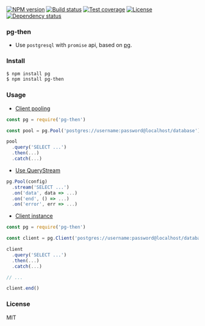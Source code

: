 
[![NPM version][npm-img]][npm-url]
[![Build status][travis-img]][travis-url]
[![Test coverage][coveralls-img]][coveralls-url]
[![License][license-img]][license-url]
[![Dependency status][david-img]][david-url]

### pg-then

* Use `postgresql` with `promise` api, based on [pg](https://github.com/brianc/node-postgres).

### Install

```bash
$ npm install pg
$ npm install pg-then
```

### Usage

* [Client pooling](https://github.com/brianc/node-postgres#client-pooling)

```js
const pg = require('pg-then')

const pool = pg.Pool('postgres://username:password@localhost/database')

pool
  .query('SELECT ...')
  .then(...)
  .catch(...)
```

* [Use QueryStream](https://github.com/brianc/node-pg-query-stream)

```js
pg.Pool(config)
  .stream('SELECT ...')
  .on('data', data => ...)
  .on('end', () => ...)
  .on('error', err => ...)
```

* [Client instance](https://github.com/brianc/node-postgres#client-instance)

```js
const pg = require('pg-then')

const client = pg.Client('postgres://username:password@localhost/database')

client
  .query('SELECT ...')
  .then(...)
  .catch(...)

// ...

client.end()
```

### License
MIT

[npm-img]: https://img.shields.io/npm/v/pg-rxjs.svg?style=flat-square
[npm-url]: https://npmjs.org/package/pg-rxjs
[travis-img]: https://img.shields.io/travis/jadbox/pg-rxjs.svg?style=flat-square
[travis-url]: https://travis-ci.org/jadbox/pg-then
[coveralls-img]: https://img.shields.io/coveralls/jadbox/pg-rxjs.svg?style=flat-square
[coveralls-url]: https://coveralls.io/r/jadbox/pg-rxjs?branch=master
[license-img]: https://img.shields.io/badge/license-MIT-green.svg?style=flat-square
[license-url]: http://opensource.org/licenses/MIT
[david-img]: https://img.shields.io/david/jadbox/pg-rxjs.svg?style=flat-square
[david-url]: https://david-dm.org/jadbox/pg-rxjs
